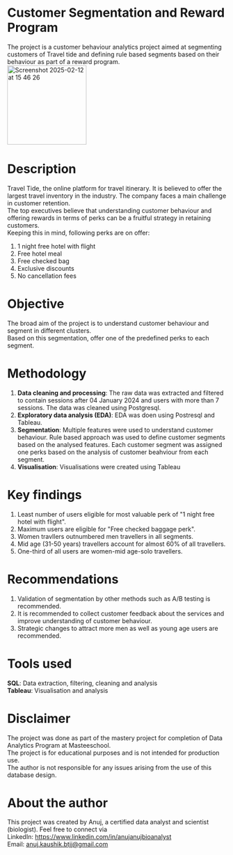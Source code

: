 # Customer Segmentation and Reward Program
The project is a customer behaviour analytics project aimed at segmenting customers of Travel tide and defining rule based segments based on their behaviour as part of a reward program.  
<img width="182" alt="Screenshot 2025-02-12 at 15 46 26" src="https://github.com/user-attachments/assets/7afa6c3c-c304-4a6a-a083-0097adf208c1" />

# Description
Travel Tide, the online platform for travel itinerary. It is believed to offer the largest travel inventory in the industry. The company faces a main challenge in customer retention.     
The top executives believe that understanding customer behaviour and offering rewards in terms of perks can be a fruitful strategy in retaining customers.    
Keeping this in mind, following perks are on offer:    
1. 1 night free hotel with flight
2. Free hotel meal
3. Free checked bag
4. Exclusive discounts
5. No cancellation fees

# Objective
The broad aim of the project is to understand customer behaviour and segment in different clusters.    
Based on this segmentation, offer one of the predefined perks to each segment.     

# Methodology
1. **Data cleaning and processing**: The raw data was extracted and filtered to contain sessions after 04 January 2024 and users with more than 7 sessions. The data was cleaned using Postgresql.  
2. **Exploratory data analysis (EDA)**: EDA was doen using Postresql and Tableau.  
3. **Segmentation**: Multiple features were used to understand customer behaviour. Rule based approach was used to define customer segments based on the analysed features. Each customer segment was assigned one perks based on the analysis of customer beahviour from each segment. 
4. **Visualisation**: Visualisations were created using Tableau 
  
# Key findings
1. Least number of users eligible for most valuable perk of "1 night free hotel with flight".  
2. Maximum users are eligible for "Free checked baggage perk".  
3. Women travllers outnumbered men travellers in all segments.  
4. Mid age (31-50 years) travellers account for almost 60% of all travellers.  
5. One-third of all users are women-mid age-solo travellers.  

# Recommendations
1. Validation of segmentation by other methods such as A/B testing is recommended.  
2. It is recommended to collect customer feedback about the services and improve understanding of customer behaviour.  
3. Strategic changes to attract more men as well as young age users are recommended.  

# Tools used
**SQL**: Data extraction, filtering, cleaning and analysis  
**Tableau**: Visualisation and analysis  

# Disclaimer
The project was done as part of the mastery project for completion of Data Analytics Program at Masteeschool.  
The project is for educational purposes and is not intended for production use.  
The author is not responsible for any issues arising from the use of this database design.  

# About the author
This project was created by Anuj, a certified data analyst and scientist (biologist). Feel free to connect via  
LinkedIn: https://www.linkedin.com/in/anujanujbioanalyst  
Email: anuj.kaushik.btjj@gmail.com

